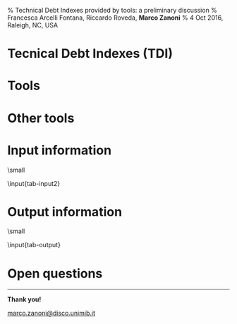 % Technical Debt Indexes provided by tools: a preliminary discussion
% Francesca Arcelli Fontana, Riccardo Roveda, **Marco Zanoni**
% 4 Oct 2016, Raleigh, NC, USA

# Tecnical Debt Indexes (TDI)


# Tools

# Other tools

# Input information

\small

\input{tab-input2}

# Output information

\small

\input{tab-output}

# Open questions


----

**Thank you!**

<marco.zanoni@disco.unimib.it>


